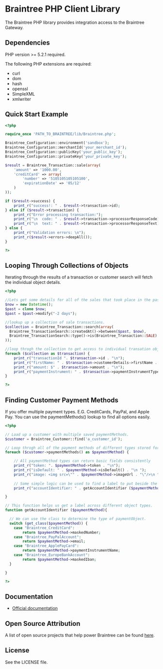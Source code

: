# Braintree PHP Client Library

The Braintree PHP library provides integration access to the Braintree Gateway.

## Dependencies

PHP version >= 5.2.1 required.

The following PHP extensions are required:

* curl
* dom
* hash
* openssl
* SimpleXML
* xmlwriter

## Quick Start Example

```php
<?php

require_once 'PATH_TO_BRAINTREE/lib/Braintree.php';

Braintree_Configuration::environment('sandbox');
Braintree_Configuration::merchantId('your_merchant_id');
Braintree_Configuration::publicKey('your_public_key');
Braintree_Configuration::privateKey('your_private_key');

$result = Braintree_Transaction::sale(array(
    'amount' => '1000.00',
    'creditCard' => array(
        'number' => '5105105105105100',
        'expirationDate' => '05/12'
    )
));

if ($result->success) {
    print_r("success!: " . $result->transaction->id);
} else if ($result->transaction) {
    print_r("Error processing transaction:");
    print_r("\n  code: " . $result->transaction->processorResponseCode);
    print_r("\n  text: " . $result->transaction->processorResponseText);
} else {
    print_r("Validation errors: \n");
    print_r($result->errors->deepAll());
}

?>
```

## Looping Through Collections of Objects
Iterating through the results of a transaction or customer search will fetch the individual object details.

```php
<?php

//Lets get some details for all of the sales that took place in the past 2 days.
$now = new Datetime();
$past = clone $now;
$past = $past->modify("-2 days");

//lookup up a collection of sale transactions.
$collection = Braintree_Transaction::search(array(
  Braintree_TransactionSearch::createdAt()->between($past, $now),
  Braintree_TransactionSearch::type()->is(Braintree_Transaction::SALE)
));

//loop throgh the collection to get access to individual transation objects.
foreach ($collection as $transaction) {
    print_r("transactionId ". $transaction->id . "\n");
    print_r("firstName: " . $transaction->customerDetails->firstName . "\n");
    print_r("amount: $" . $transaction->amount . "\n");
    print_r("paymentInstrument: " . $transaction->paymentInstrumentType . "\n ");
}

?>
```
## Finding Customer Payment Methods
If you offer multiple payment types. E.G. CreditCards, PayPal, and Apple Pay. You can use the paymentMethods() lookup to find all options easily. 

```php
<?php

// Load up a customer with multiple saved paymentMethods.
$customer = Braintree_Customer::find('a_customer_id');

// Loop throgh all of the payment methods of different types stored for user
foreach ($customer->paymentMethods() as $paymentMethod) {

    // All paymentMethod types can return basic fields consistently
    print_r("token: ". $paymentMethod->token . "\n");
    print_r("isDefault: " . $paymentMethod->isDefault() . "\n ");
    print_r("image: <img src=\"" . $paymentMethod->imageUrl . "\"/>\n ");
    
    // Some simple logic can be used to find a label to put beside the image.
    print_r("accountIdentifier: " . getAccountIdentifier ($paymentMethod). "\n ");

}

// This function helps us get a label across different object types.
function getAccountIdentifier ($paymentMethod){

  // We can use the class to determine the type of paymentObject.
  switch (get_class($paymentMethod)) { 
    case "Braintree_CreditCard":
        return $paymentMethod->maskedNumber;
    case "Braintree_PayPalAccount":
        return $paymentMethod->email;
    case "Braintree_ApplePayCard":
        return $paymentMethod->paymentInstrumentName;
    case "Braintree_EuropeBankAccount":
        return $paymentMethod->maskedIban;
  }

}

?>
```
## Documentation

 * [Official documentation](https://developers.braintreepayments.com/php/sdk/server/overview)

## Open Source Attribution

A list of open source projects that help power Braintree can be found [here](https://www.braintreepayments.com/developers/open-source).

## License

See the LICENSE file.
